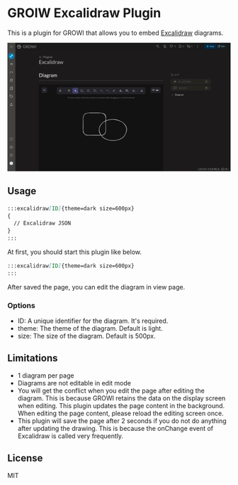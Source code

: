 # GROIW Excalidraw Plugin

This is a plugin for GROWI that allows you to embed [Excalidraw](https://excalidraw.com/) diagrams.

![](./image.jpg)

## Usage

```markdown
:::excalidraw[ID]{theme=dark size=600px}
{
  // Excalidraw JSON
}
:::
```

At first, you should start this plugin like below.

```markdown
:::excalidraw[ID]{theme=dark size=600px}
:::
```

After saved the page, you can edit the diagram in view page.

### Options

- ID: A unique identifier for the diagram. It's required.
- theme: The theme of the diagram. Default is light.
- size: The size of the diagram. Default is 500px.

## Limitations

- 1 diagram per page
- Diagrams are not editable in edit mode
- You will get the conflict when you edit the page after editing the diagram. This is because GROWI retains the data on the display screen when editing. This plugin updates the page content in the background. When editing the page content, please reload the editing screen once.
- This plugin will save the page after 2 seconds if you do not do anything after updating the drawing. This is because the onChange event of Excalidraw is called very frequently.

## License

MIT
